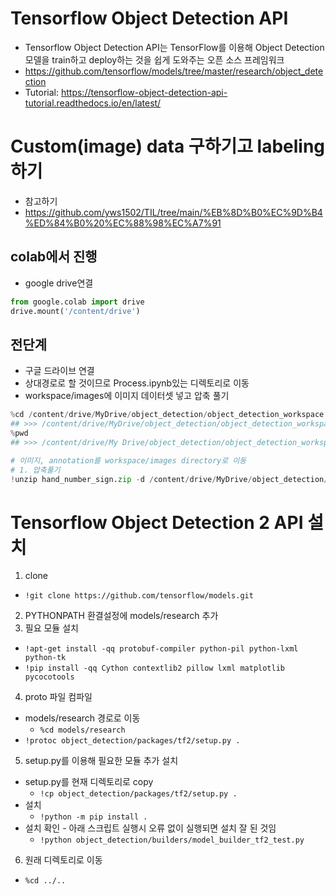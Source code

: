 # Tensorflow Object Detection API
- Tensorflow Object Detection API는 TensorFlow를 이용해 Object Detection 모델을 train하고 deploy하는 것을 쉽게 도와주는 오픈 소스 프레임워크
- https://github.com/tensorflow/models/tree/master/research/object_detection
- Tutorial: https://tensorflow-object-detection-api-tutorial.readthedocs.io/en/latest/

# Custom(image) data 구하기고 labeling하기
- 참고하기
- https://github.com/yws1502/TIL/tree/main/%EB%8D%B0%EC%9D%B4%ED%84%B0%20%EC%88%98%EC%A7%91

## colab에서 진행
- google drive연결
```python
from google.colab import drive
drive.mount('/content/drive')
```

## 전단계
- 구글 드라이브 연결
- 상대경로로 할 것이므로 Process.ipynb있는 디렉토리로 이동
- workspace/images에 이미지 데이터셋 넣고 압축 풀기
```python
%cd /content/drive/MyDrive/object_detection/object_detection_workspace
## >>> /content/drive/MyDrive/object_detection/object_detection_workspace
%pwd
## >>> /content/drive/My Drive/object_detection/object_detection_workspace

# 이미지, annotation를 workspace/images directory로 이동
# 1. 압축풀기
!unzip hand_number_sign.zip -d /content/drive/MyDrive/object_detection/object_detection_workspace/work_space/images
```

# Tensorflow Object Detection 2 API 설치
1. clone
  - `!git clone https://github.com/tensorflow/models.git`
2. PYTHONPATH 환결설정에 models/research 추가
3. 필요 모듈 설치
  - `!apt-get install -qq protobuf-compiler python-pil python-lxml python-tk`
  - `!pip install -qq Cython contextlib2 pillow lxml matplotlib pycocotools`
4. proto 파일 컴파일
  - models/research 경로로 이동
    - `%cd models/research`
  - `!protoc object_detection/packages/tf2/setup.py .`
5. setup.py를 이용해 필요한 모듈 추가 설치
  - setup.py를 현재 디렉토리로 copy
    - `!cp object_detection/packages/tf2/setup.py .`
  - 설치
    - `!python -m pip install .`
  - 설치 확인 - 아래 스크립트 실행시 오류 없이 실행되면 설치 잘 된 것임
    - `!python object_detection/builders/model_builder_tf2_test.py`
6. 원래 디렉토리로 이동
  - `%cd ../..`
